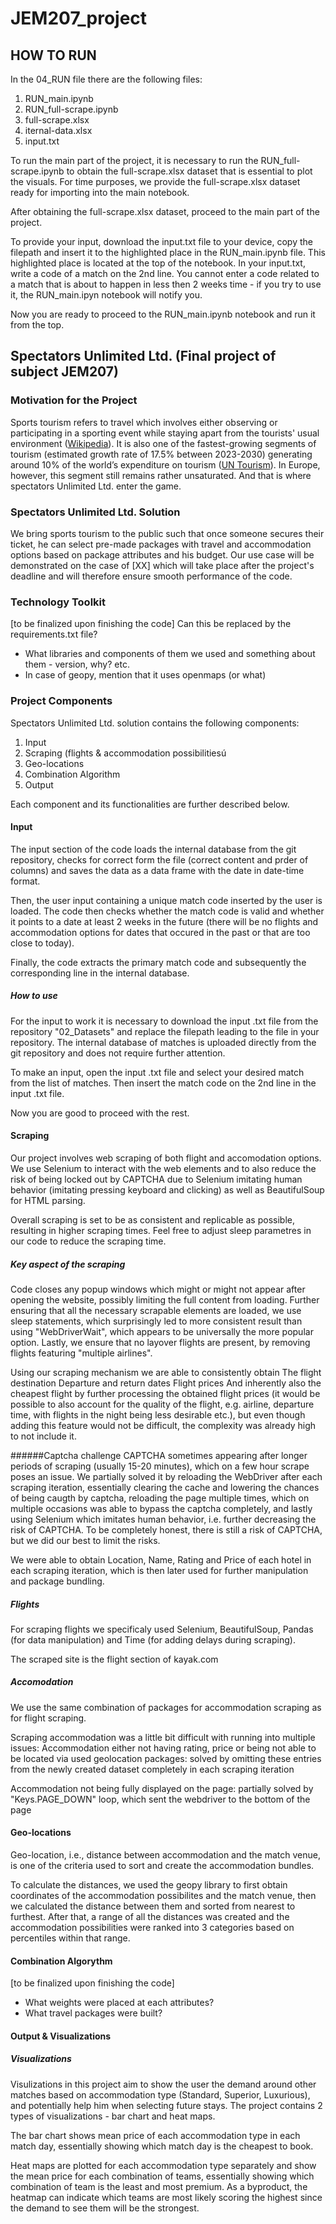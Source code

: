 # JEM207_project
## HOW TO RUN
In the 04_RUN file there are the following files:
1. RUN_main.ipynb
2. RUN_full-scrape.ipynb
3. full-scrape.xlsx
4. iternal-data.xlsx
5. input.txt

To run the main part of the project, it is necessary to run the RUN_full-scrape.ipynb to obtain the full-scrape.xlsx dataset that is essential to plot the visuals. For time purposes, we provide the full-scrape.xlsx dataset ready for importing into the main notebook.

After obtaining the full-scrape.xlsx dataset, proceed to the main part of the project.

To provide your input, download the input.txt file to your device, copy the filepath and insert it to the highlighted place in the RUN_main.ipynb file. This highlighted place is located at the top of the notebook.
In your input.txt, write a code of a match on the 2nd line. You cannot enter a code related to a match that is about to happen in less then 2 weeks time - if you try to use it, the RUN_main.ipyn notebook will notify you.

Now you are ready to proceed to the RUN_main.ipynb notebook and run it from the top.

## Spectators Unlimited Ltd. (Final project of subject JEM207)

### Motivation for the Project
Sports tourism refers to travel which involves either observing or participating in a sporting event while staying apart from the tourists' usual environment ([Wikipedia](https://en.wikipedia.org/wiki/Sports_tourism)). It is also one of the fastest-growing segments of tourism (estimated growth rate of 17.5% between 2023-2030) generating around 10% of the world’s expenditure on tourism ([UN Tourism](https://www.unwto.org/sport-tourism)).
In Europe, however, this segment still remains rather unsaturated. And that is where spectators Unlimited Ltd. enter the game.

### Spectators Unlimited Ltd. Solution
We bring sports tourism to the public such that once someone secures their ticket, he can select pre-made packages with travel and accommodation options based on package attributes and his budget. Our use case will be demonstrated on the case of [XX] which will take place after the project's deadline and will therefore ensure smooth performance of the code.

### Technology Toolkit
[to be finalized upon finishing the code] Can this be replaced by the requirements.txt file?
- What libraries and components of them we used and something about them - version, why? etc.
- In case of geopy, mention that it uses openmaps (or what)

### Project Components
Spectators Unlimited Ltd. solution contains the following components:
1. Input
2. Scraping (flights & accommodation possibilitiesú
5. Geo-locations
6. Combination Algorithm
7. Output

Each component and its functionalities are further described below.

#### Input
The input section of the code loads the internal database from the git repository, checks for correct form the file (correct content and prder of columns) and saves the data as a data frame with the date in date-time format. 

Then, the user input containing a unique match code inserted by the user is loaded. The code then checks whether the match code is valid and whether it points to a date at least 2 weeks in the future (there will be no flights and accommodation options for dates that occured in the past or that are too close to today).

Finally, the code extracts the primary match code and subsequently the corresponding line in the internal database.

##### How to use
For the input to work it is necessary to download the input .txt file from the repository "02_Datasets" and replace the filepath leading to the file in your repository. The internal database of matches is uploaded directly from the git repository and does not require further attention.

To make an input, open the input .txt file and select your desired match from the list of matches. Then insert the match code on the 2nd line in the input .txt file.

Now you are good to proceed with the rest.

#### Scraping
Our project involves web scraping of both flight and accomodation options. We use Selenium to interact with the web elements and to also reduce the risk of being locked out by CAPTCHA due to Selenium imitating human behavior (imitating pressing keyboard and clicking) as well as BeautifulSoup for HTML parsing.

Overall scraping is set to be as consistent and replicable as possible, resulting in higher scraping times. Feel free to adjust sleep parametres in our code to reduce the scraping time.

##### Key aspect of the scraping
Code closes any popup windows which might or might not appear after opening the website, possibly limiting the full content from loading. Further ensuring that all the necessary scrapable elements are loaded, we use sleep statements, which surprisingly led to more consistent result than using "WebDriverWait", which appears to be universally the more popular option. Lastly, we ensure that no layover flights are present, by removing flights featuring "multiple airlines".

Using our scraping mechanism we are able to consistently obtain
The flight destination
Departure and return dates
Flight prices
And inherently also the cheapest flight by further processing the obtained flight prices (it would be possible to also account for the quality of the flight, e.g. airline, departure time, with flights in the night being less desirable etc.), but even though adding this feature would not be difficult, the complexity was already high to not include it.

######Captcha challenge
CAPTCHA sometimes appearing after longer periods of scraping (usually 15-20 minutes), which on a few hour scrape poses an issue. We partially solved it by reloading the WebDriver after each scraping iteration, essentially clearing the cache and lowering the chances of being caugth by captcha, reloading the page multiple times, which on multiple occasions was able to bypass the captcha completely, and lastly using Selenium which imitates human behavior, i.e. further decreasing the risk of CAPTCHA. 
To be completely honest, there is still a risk of CAPTCHA, but we did our best to limit the risks. 

We were able to obtain Location, Name, Rating and Price of each hotel in each scraping iteration, which is then later used for further manipulation and package bundling. 

##### Flights
For scraping flights we specificaly used Selenium, BeautifulSoup, Pandas (for data manipulation) and Time (for adding delays during scraping). 

The scraped site is the flight section of kayak.com 

##### Accomodation
We use the same combination of packages for accommodation scraping as for flight scraping. 

Scraping accommodation was a little bit difficult with running into multiple issues: 
Accommodation either not having rating, price or being not able to be located via used geolocation packages: solved by omitting these entries from the newly created dataset completely in each scraping iteration

Accommodation not being fully displayed on the page: partially solved by "Keys.PAGE_DOWN" loop, which sent the webdriver to the bottom of the page

#### Geo-locations
Geo-location, i.e., distance between accommodation and the match venue, is one of the criteria used to sort and create the accommodation bundles. 

To calculate the distances, we used the geopy library to first obtain coordinates of the accommodation possibilites and the match venue, then we calculated the distance between them and sorted from nearest to furthest. After that, a range of all the distances was created and the accommodation possibilities were ranked into 3 categories based on percentiles within that range.

#### Combination Algorythm
[to be finalized upon finishing the code]
- What weights were placed at each attributes?
- What travel packages were built?

#### Output & Visualizations
##### Visualizations
Visulizations in this project aim to show the user the demand around other matches based on accommodation type (Standard, Superior, Luxurious), and potentially help him when selecting future stays. The project contains 2 types of visualizations - bar chart and heat maps.

The bar chart shows mean price of each accommodation type in each match day, essentially showing which match day is the cheapest to book.

Heat maps are plotted for each accommodation type separately and show the mean price for each combination of teams, essentially showing which combination of team is the least and most premium. As a byproduct, the heatmap can indicate which teams are most likely scoring the highest since the demand to see them will be the strongest.
